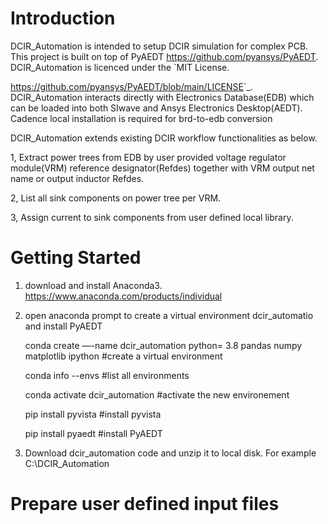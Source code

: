 # Introduction 
DCIR_Automation is intended to setup DCIR simulation for complex PCB. This project is built on top of PyAEDT https://github.com/pyansys/PyAEDT. DCIR_Automation is licenced under the `MIT License.

<https://github.com/pyansys/PyAEDT/blob/main/LICENSE>`_.
DCIR_Automation interacts directly with Electronics Database(EDB) which can be loaded into both SIwave and Ansys Electronics Desktop(AEDT).  Cadence local installation is required for brd-to-edb conversion

DCIR_Automation extends existing DCIR workflow functionalities as below.

1, Extract power trees from EDB by user provided voltage regulator module(VRM) reference designator(Refdes) together with VRM output net name or output inductor Refdes.

2, List all sink components on power tree per VRM.

3, Assign current to sink components from user defined local library.  

# Getting Started
1. download and install Anaconda3. https://www.anaconda.com/products/individual
2. open anaconda prompt to create a virtual environment dcir_automatio and install PyAEDT

    conda create —-name dcir_automation python= 3.8 pandas numpy matplotlib ipython   #create a virtual environment
    
    conda info --envs                                         #list all environments
    
    conda activate dcir_automation                            #activate the new environement
   
    pip install pyvista                                       #install pyvista
    
    pip install pyaedt                                        #install PyAEDT
3. Download dcir_automation code and unzip it to local disk. For example C:\DCIR_Automation

# Prepare user defined input files
